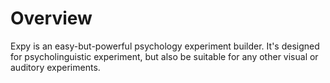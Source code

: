 # Overview

Expy is an easy-but-powerful psychology experiment builder. It's designed for psycholinguistic experiment, but also be suitable for any other visual or auditory experiments.